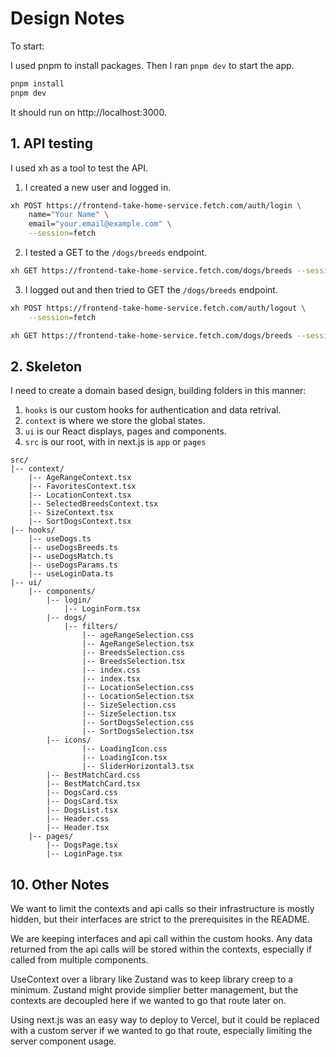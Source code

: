 # Design Notes

To start:

I used pnpm to install packages. Then I ran `pnpm dev` to start the app.

```bash
pnpm install
pnpm dev
```

It should run on http://localhost:3000.

## 1. API testing

I used xh as a tool to test the API. 

1. I created a new user and logged in.
```bash
xh POST https://frontend-take-home-service.fetch.com/auth/login \
    name="Your Name" \
    email="your.email@example.com" \
    --session=fetch
```
2. I tested a GET to the `/dogs/breeds` endpoint.
```bash
xh GET https://frontend-take-home-service.fetch.com/dogs/breeds --session=fetch
```
3. I logged out and then tried to GET the `/dogs/breeds` endpoint.

```bash
xh POST https://frontend-take-home-service.fetch.com/auth/logout \
    --session=fetch

xh GET https://frontend-take-home-service.fetch.com/dogs/breeds --session=fetch
```

## 2. Skeleton

I need to create a domain based design, building folders in this manner:
1. `hooks` is our custom hooks for authentication and data retrival.
2. `context` is where we store the global states.
3. `ui` is our React displays, pages and components.
4. `src` is our root, with in next.js is `app` or `pages`


```
src/
|-- context/
    |-- AgeRangeContext.tsx
    |-- FavoritesContext.tsx
    |-- LocationContext.tsx
    |-- SelectedBreedsContext.tsx
    |-- SizeContext.tsx
    |-- SortDogsContext.tsx
|-- hooks/
    |-- useDogs.ts
    |-- useDogsBreeds.ts
    |-- useDogsMatch.ts
    |-- useDogsParams.ts
    |-- useLoginData.ts
|-- ui/
    |-- components/
        |-- login/
            |-- LoginForm.tsx
        |-- dogs/
            |-- filters/
                |-- ageRangeSelection.css
                |-- AgeRangeSelection.tsx
                |-- BreedsSelection.css
                |-- BreedsSelection.tsx
                |-- index.css
                |-- index.tsx
                |-- LocationSelection.css
                |-- LocationSelection.tsx
                |-- SizeSelection.css
                |-- SizeSelection.tsx
                |-- SortDogsSelection.css
                |-- SortDogsSelection.tsx
        |-- icons/
                |-- LoadingIcon.css
                |-- LoadingIcon.tsx
                |-- SliderHorizontal3.tsx
        |-- BestMatchCard.css
        |-- BestMatchCard.tsx
        |-- DogsCard.css
        |-- DogsCard.tsx
        |-- DogsList.tsx
        |-- Header.css
        |-- Header.tsx
    |-- pages/
        |-- DogsPage.tsx
        |-- LoginPage.tsx
```

## 10. Other Notes

We want to limit the contexts and api calls so their infrastructure is mostly hidden, but their interfaces are strict to the prerequisites in the README.

We are keeping interfaces and api call within the custom hooks.
Any data returned from the api calls will be stored within the contexts, especially if called from multiple components.

UseContext over a library like Zustand was to keep library creep to a minimum. Zustand might provide simplier better management, but the contexts are decoupled here if we wanted to go that route later on.

Using next.js was an easy way to deploy to Vercel, but it could be replaced with a custom server if we wanted to go that route, especially limiting the server component usage.
